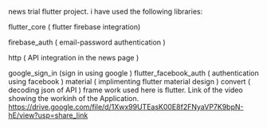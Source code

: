 news trial flutter project.
i have used the following libraries:

flutter_core ( flutter firebase integration)

firebase_auth ( email-password authentication )

http ( API integration in the news page )

google_sign_in (sign in using google )
flutter_facebook_auth ( authentication using facebook ) 
material ( implimenting flutter material design )
convert ( decoding json of API )
frame work used here is flutter.
Link of the video showing the workinh of the Application.
https://drive.google.com/file/d/1Xwx99UTEasK00E8f2FNyaVP7K9bpN-hE/view?usp=share_link
